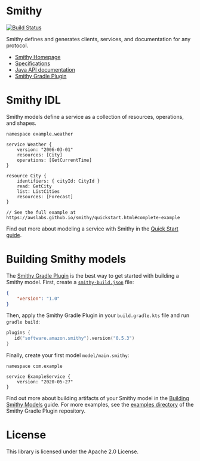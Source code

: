 # Smithy
[![Build Status](https://github.com/awslabs/smithy/workflows/ci/badge.svg)](https://github.com/awslabs/smithy/actions/workflows/ci.yml)

Smithy defines and generates clients, services, and documentation for
any protocol.

* [Smithy Homepage][docs]
* [Specifications][specs]
* [Java API documentation][javadocs]
* [Smithy Gradle Plugin][Smithy Gradle Plugin]


# Smithy IDL

Smithy models define a service as a collection of resources, operations, and
shapes.

```
namespace example.weather

service Weather {
    version: "2006-03-01"
    resources: [City]
    operations: [GetCurrentTime]
}

resource City {
    identifiers: { cityId: CityId }
    read: GetCity
    list: ListCities
    resources: [Forecast]
}

// See the full example at https://awslabs.github.io/smithy/quickstart.html#complete-example
```

Find out more about modeling a service with Smithy in the [Quick Start
guide][quickstart].


# Building Smithy models

The [Smithy Gradle Plugin] is the best way to get started with building a
Smithy model. First, create a [`smithy-build.json`] file:

```json
{
    "version": "1.0"
}
```

Then, apply the Smithy Gradle Plugin in your `build.gradle.kts` file and run
`gradle build`:

```kotlin
plugins {
   id("software.amazon.smithy").version("0.5.3")
}
```

Finally, create your first model `model/main.smithy`:

```
namespace com.example

service ExampleService {
    version: "2020-05-27"
}
```

Find out more about building artifacts of your Smithy model in the [Building
Smithy Models][building] guide. For more examples, see the
[examples directory](https://github.com/awslabs/smithy-gradle-plugin/tree/main/examples)
of the Smithy Gradle Plugin repository.

# License

This library is licensed under the Apache 2.0 License.

[docs]: https://awslabs.github.io/smithy/
[specs]: https://awslabs.github.io/smithy/1.0/spec/
[javadocs]: https://awslabs.github.io/smithy/javadoc/latest/
[quickstart]: https://awslabs.github.io/smithy/quickstart.html
[Smithy Gradle Plugin]: https://github.com/awslabs/smithy-gradle-plugin/
[`smithy-build.json`]: https://awslabs.github.io/smithy/1.0/guides/building-models/build-config.html#using-smithy-build-json
[building]: https://awslabs.github.io/smithy/1.0/guides/building-models/index.html
